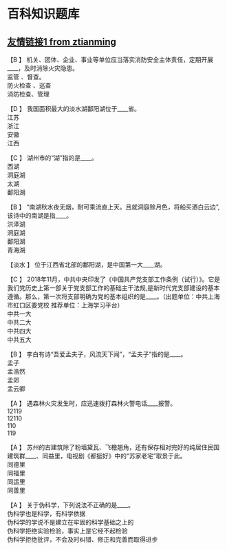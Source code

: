 # 百科知识题库
## [友情链接1 from ztianming](https://github.com/Jayonli/xuexi.cn)

 【B 】 机关、团体、企业、事业等单位应当落实消防安全主体责任，定期开展____，及时消除火灾隐患。  
监管 、督查。  
防火检查 、巡查  
消防检查、管理  

 【D 】 我国面积最大的淡水湖鄱阳湖位于____省。  
江苏  
浙江  
安徽  
江西  

【C 】 湖州市的“湖”指的是____。  
西湖  
洞庭湖  
太湖  
鄱阳湖  

【B 】 “南湖秋水夜无烟，耐可乘流直上天。且就洞庭赊月色，将船买酒白云边”,该诗中的南湖是指____。  
洪泽湖  
洞庭湖  
鄱阳湖  
青海湖  

【淡水 】 位于江西省北部的鄱阳湖，是中国第一大____湖。  

 【C 】 2018年11月，中共中央印发了《中国共产党支部工作条例（试行）》。它是我们党历史上第一部关于党支部工作的基础主干法规,是新时代党支部建设的基本遵循。那么，第一次将支部明确为党的基本组织的是____。（出题单位：中共上海市虹口区委党校 推荐单位：上海学习平台）  
中共一大  
中共二大  
中共四大  
中共五大  

 【B 】 李白有诗“吾爱孟夫子，风流天下闻”，“孟夫子”指的是____。  
孟子  
孟浩然  
孟郊  
孟云卿  

 【A 】 遇森林火灾发生时，应迅速拨打森林火警电话____报警。  
12119  
12110  
110  
119  

 【A 】 苏州的古建筑除了粉墙黛瓦、飞檐翘角，还有保存相对完好的纯居住民国建筑群____、同益里，电视剧《都挺好》中的“苏家老宅”取景于此。  
同德里  
同福里  
同运里  
同善里  

 【A 】 关于伪科学，下列说法不正确的是____。  
伪科学也是科学，有科学依据  
伪科学的学说不是建立在牢固的科学基础之上的  
伪科学拒绝实验检验，事实上是它经不起检验  
伪科学拒绝批评，不会及时纠错、修正和完善而取得进步  
